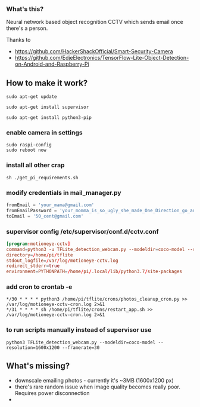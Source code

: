 ### What's this?
Neural network based object recognition CCTV which sends email once there's a person.

Thanks to 
* https://github.com/HackerShackOfficial/Smart-Security-Camera
* https://github.com/EdjeElectronics/TensorFlow-Lite-Object-Detection-on-Android-and-Raspberry-Pi

## How to make it work? 

```commandline
sudo apt-get update
```

```commandline
sudo apt-get install supervisor
```

```commandline
sudo apt-get install python3-pip
```

### enable camera in settings
```commandline
sudo raspi-config
sudo reboot now
```

### install all other crap
```commandline
sh ./get_pi_requirements.sh
```

### modify credentials in mail_manager.py
```python
fromEmail = 'your_mama@gmail.com'
fromEmailPassword = 'your_momma_is_so_ugly_she_made_One_Direction_go_another_direction'
toEmail = '50_cent@gmail.com'
```

### supervisor config /etc/supervisor/conf.d/cctv.conf
```/etc/supervisor/conf.d/cctv.conf
[program:motioneye-cctv]
command=python3 -u TFLite_detection_webcam.py --modeldir=coco-model --resolution=1600x1200 --framerate=30
directory=/home/pi/tflite
stdout_logfile=/var/log/motioneye-cctv.log
redirect_stderr=true
environment=PYTHONPATH=/home/pi/.local/lib/python3.7/site-packages
```

### add cron to crontab -e
```commandline
*/30 * * * * python3 /home/pi/tflite/crons/photos_cleanup_cron.py >> /var/log/motioneye-cctv-cron.log 2>&1
*/31 * * * * sh /home/pi/tflite/crons/restart_app.sh >> /var/log/motioneye-cctv-cron.log 2>&1
```

### to run scripts manually instead of supervisor use
```commandline
python3 TFLite_detection_webcam.py --modeldir=coco-model --resolution=1600x1200 --framerate=30
```

## What's missing?
* downscale emailing photos - currently it's ~3MB (1600x1200 px)
* there's rare random issue when image quality becomes really poor. Requires power disconnection
* 